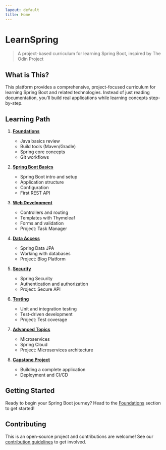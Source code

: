 ```yaml
---
layout: default
title: Home
---
```


# LearnSpring

> A project-based curriculum for learning Spring Boot, inspired by The Odin Project

## What is This?

This platform provides a comprehensive, project-focused curriculum for learning Spring Boot and related technologies. Instead of just reading documentation, you'll build real applications while learning concepts step-by-step.

## Learning Path

1. **[Foundations](/curriculum/1-foundations/)**
   - Java basics review
   - Build tools (Maven/Gradle)
   - Spring core concepts
   - Git workflows

2. **[Spring Boot Basics](/curriculum/2-spring-boot-basics/)**
   - Spring Boot intro and setup
   - Application structure
   - Configuration
   - First REST API

3. **[Web Development](/curriculum/3-web-development/)**
   - Controllers and routing
   - Templates with Thymeleaf
   - Forms and validation
   - Project: Task Manager

4. **[Data Access](/curriculum/4-data-access/)**
   - Spring Data JPA
   - Working with databases
   - Project: Blog Platform

5. **[Security](/curriculum/5-security/)**
   - Spring Security
   - Authentication and authorization
   - Project: Secure API

6. **[Testing](/curriculum/6-testing/)**
   - Unit and integration testing
   - Test-driven development
   - Project: Test coverage

7. **[Advanced Topics](/curriculum/7-advanced-topics/)**
   - Microservices
   - Spring Cloud
   - Project: Microservices architecture

8. **[Capstone Project](/curriculum/8-capstone-project/)**
   - Building a complete application
   - Deployment and CI/CD

## Getting Started

Ready to begin your Spring Boot journey? Head to the [Foundations](/curriculum/1-foundations/) section to get started!

## Contributing

This is an open-source project and contributions are welcome! See our [contribution guidelines](/docs/CONTRIBUTING) to get involved.
